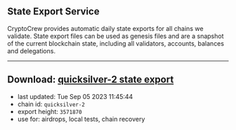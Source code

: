 ## State Export Service
CryptoCrew provides automatic daily state exports for all chains we validate. State export files can be used as genesis files and are a snapshot of the current blockchain state, including all validators, accounts, balances and delegations.

---
**Download: [quicksilver-2 state export](https://dl.ccvalidators.com/SERVICE/quicksilver/quicksilver-2_export_3571870.json)**
---

- last updated: Tue Sep 05 2023 11:45:44
- chain id: `quicksilver-2`
- export height: `3571870`
- use for: airdrops, local tests, chain recovery
